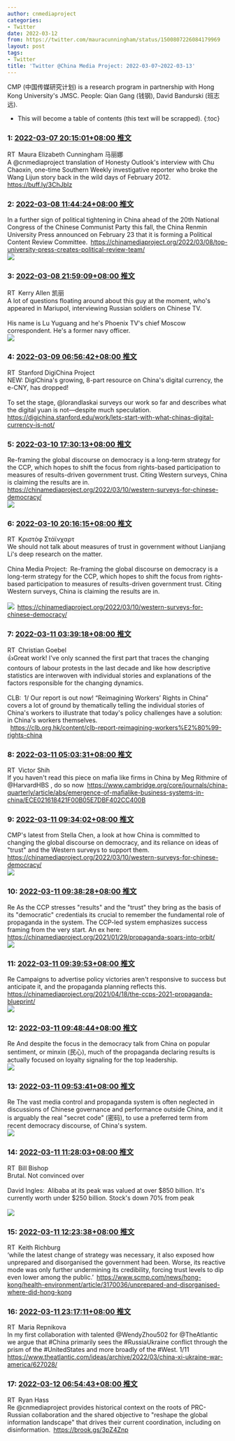 ```yaml
---
author: cnmediaproject
categories:
- Twitter
date: 2022-03-12
from: https://twitter.com/mauracunningham/status/1500807226084179969
layout: post
tags:
- Twitter
title: 'Twitter @China Media Project: 2022-03-07~2022-03-13'
---
```


CMP (中国传媒研究计划) is a research program in partnership with Hong Kong University's JMSC. People: Qian Gang (钱钢), David Bandurski (班志远). 

* This will become a table of contents (this text will be scrapped).
{:toc}

### 1: [2022-03-07 20:15:01+08:00 推文](https://twitter.com/mauracunningham/status/1500807226084179969)

RT Maura Elizabeth Cunningham 马丽娜<br>A @cnmediaproject translation of Honesty Outlook's interview with Chu Chaoxin, one-time Southern Weekly investigative reporter who broke the Wang Lijun story back in the wild days of February 2012. <a href="https://buff.ly/3ChJbIz" target="_blank" rel="noopener noreferrer">https://buff.ly/3ChJbIz</a>

### 2: [2022-03-08 11:44:24+08:00 推文](https://twitter.com/cnmediaproject/status/1501041114287337472)

In a further sign of political tightening in China ahead of the 20th National Congress of the Chinese Communist Party this fall, the China Renmin University Press announced on February 23 that it is forming a Political Content Review Committee. <a href="https://chinamediaproject.org/2022/03/08/top-university-press-creates-political-review-team/" target="_blank" rel="noopener noreferrer">https://chinamediaproject.org/2022/03/08/top-university-press-creates-political-review-team/</a><br><img style="" src="https://pbs.twimg.com/media/FNTE7hTakAQbhyo?format=jpg&amp;name=orig" referrerpolicy="no-referrer">

### 3: [2022-03-08 21:59:09+08:00 推文](https://twitter.com/kerrya11en/status/1501195820506431493)

RT Kerry Allen 凯丽<br>A lot of questions floating around about this guy at the moment, who's appeared in Mariupol, interviewing Russian soldiers on Chinese TV.<br><br>His name is Lu Yuguang and he's Phoenix TV's chief Moscow correspondent. He's a former navy officer.<br><img style="" src="https://pbs.twimg.com/media/FNVQ6S1XwAsjSlO?format=jpg&amp;name=orig" referrerpolicy="no-referrer">

### 4: [2022-03-09 06:56:42+08:00 推文](https://twitter.com/DigiChn/status/1501331100970336261)

RT Stanford DigiChina Project<br>NEW: DigiChina's growing, 8-part resource on China's digital currency, the e-CNY, has dropped!<br><br>To set the stage, @lorandlaskai surveys our work so far and describes what the digital yuan is not—despite much speculation. <a href="https://digichina.stanford.edu/work/lets-start-with-what-chinas-digital-currency-is-not/" target="_blank" rel="noopener noreferrer">https://digichina.stanford.edu/work/lets-start-with-what-chinas-digital-currency-is-not/</a>

### 5: [2022-03-10 17:30:13+08:00 推文](https://twitter.com/cnmediaproject/status/1501852919779696640)

Re-framing the global discourse on democracy is a long-term strategy for the CCP, which hopes to shift the focus from rights-based participation to measures of results-driven government trust. Citing Western surveys, China is claiming the results are in. <a href="https://chinamediaproject.org/2022/03/10/western-surveys-for-chinese-democracy/" target="_blank" rel="noopener noreferrer">https://chinamediaproject.org/2022/03/10/western-surveys-for-chinese-democracy/</a><br><img style="" src="https://pbs.twimg.com/media/FNenOevaIAA9mPH?format=jpg&amp;name=orig" referrerpolicy="no-referrer">

### 6: [2022-03-10 20:16:15+08:00 推文](https://twitter.com/hcsteinhardt/status/1501894700831289347)

RT Κριστόφ Στάϊνχαρτ<br>We should not talk about measures of trust in government without Lianjiang Li's deep research on the matter.<br><br>China Media Project: Re-framing the global discourse on democracy is a long-term strategy for the CCP, which hopes to shift the focus from rights-based participation to measures of results-driven government trust. Citing Western surveys, China is claiming the results are in.<br><br><img style="" src="https://pbs.twimg.com/media/FNenOevaIAA9mPH?format=jpg&amp;name=orig" referrerpolicy="no-referrer"> <a href="https://chinamediaproject.org/2022/03/10/western-surveys-for-chinese-democracy/" target="_blank" rel="noopener noreferrer">https://chinamediaproject.org/2022/03/10/western-surveys-for-chinese-democracy/</a>

### 7: [2022-03-11 03:39:18+08:00 推文](https://twitter.com/Chri5tianGoebel/status/1502006200472383500)

RT Christian Goebel<br>👍Great work! I've only scanned the first part that traces the changing contours of labour protests in the last decade and like how descriptive statistics are interwoven with individual stories and explanations of the factors responsible for the changing dynamics.<br><br>CLB: 1/ Our report is out now! “Reimagining Workers’ Rights in China” covers a lot of ground by thematically telling the individual stories of China's workers to illustrate that today's policy challenges have a solution: in China's workers themselves.<br> <a href="https://clb.org.hk/content/clb-report-reimagining-workers%E2%80%99-rights-china" target="_blank" rel="noopener noreferrer">https://clb.org.hk/content/clb-report-reimagining-workers%E2%80%99-rights-china</a>

### 8: [2022-03-11 05:03:31+08:00 推文](https://twitter.com/vshih2/status/1502027392637833226)

RT Victor Shih<br>If you haven't read this piece on mafia like firms in China by Meg Rithmire of @HarvardHBS , do so now <a href="https://www.cambridge.org/core/journals/china-quarterly/article/abs/emergence-of-mafialike-business-systems-in-china/ECE021618421F00B05E7DBF402CC400B" target="_blank" rel="noopener noreferrer">https://www.cambridge.org/core/journals/china-quarterly/article/abs/emergence-of-mafialike-business-systems-in-china/ECE021618421F00B05E7DBF402CC400B</a>

### 9: [2022-03-11 09:34:02+08:00 推文](https://twitter.com/cnmediaproject/status/1502095471715971073)

CMP's latest from Stella Chen, a look at how China is committed to changing the global discourse on democracy, and its reliance on ideas of "trust" and the Western surveys to support them. <a href="https://chinamediaproject.org/2022/03/10/western-surveys-for-chinese-democracy/" target="_blank" rel="noopener noreferrer">https://chinamediaproject.org/2022/03/10/western-surveys-for-chinese-democracy/</a><br><img style="" src="https://pbs.twimg.com/media/FNiD2eJacAUl9jQ?format=jpg&amp;name=orig" referrerpolicy="no-referrer">

### 10: [2022-03-11 09:38:28+08:00 推文](https://twitter.com/cnmediaproject/status/1502096585911865345)

Re As the CCP stresses "results" and the "trust" they bring as the basis of its "democratic" credentials its crucial to remember the fundamental role of propaganda in the system. The CCP-led system emphasizes success framing from the very start. An ex here: <a href="https://chinamediaproject.org/2021/01/29/propaganda-soars-into-orbit/" target="_blank" rel="noopener noreferrer">https://chinamediaproject.org/2021/01/29/propaganda-soars-into-orbit/</a><br><img style="" src="https://pbs.twimg.com/media/FNiE3aracAMRT9v?format=jpg&amp;name=orig" referrerpolicy="no-referrer">

### 11: [2022-03-11 09:39:53+08:00 推文](https://twitter.com/cnmediaproject/status/1502096941395562496)

Re Campaigns to advertise policy victories aren't responsive to success but anticipate it, and the propaganda planning reflects this. <a href="https://chinamediaproject.org/2021/04/18/the-ccps-2021-propaganda-blueprint/" target="_blank" rel="noopener noreferrer">https://chinamediaproject.org/2021/04/18/the-ccps-2021-propaganda-blueprint/</a><br><img style="" src="https://pbs.twimg.com/media/FNiFLLlagAIejoy?format=jpg&amp;name=orig" referrerpolicy="no-referrer">

### 12: [2022-03-11 09:48:44+08:00 推文](https://twitter.com/cnmediaproject/status/1502099168462278662)

Re And despite the focus in the democracy talk from China on popular sentiment, or minxin (民心), much of the propaganda declaring results is actually focused on loyalty signaling for the top leadership.<br><img style="" src="https://pbs.twimg.com/media/FNiHN3GaMAETk4W?format=jpg&amp;name=orig" referrerpolicy="no-referrer">

### 13: [2022-03-11 09:53:41+08:00 推文](https://twitter.com/cnmediaproject/status/1502100414879387649)

Re The vast media control and propaganda system is often neglected in discussions of Chinese governance and performance outside China, and it is arguably the real "secret code" (密码), to use a preferred term from recent democracy discourse, of China's system.<br><img style="" src="https://pbs.twimg.com/media/FNiIWZJaMAATMXc?format=jpg&amp;name=orig" referrerpolicy="no-referrer">

### 14: [2022-03-11 11:28:03+08:00 推文](https://twitter.com/niubi/status/1502124164945264648)

RT Bill Bishop<br>Brutal. Not convinced over<br><br>David Ingles: Alibaba at its peak was valued at over $850 billion. It's currently worth under $250 billion. Stock's down 70% from peak<br><br><img style="" src="https://pbs.twimg.com/media/FNiOMGJXEAA9PWb?format=jpg&amp;name=orig" referrerpolicy="no-referrer">

### 15: [2022-03-11 12:23:38+08:00 推文](https://twitter.com/keithrichburg/status/1502138153842638849)

RT Keith Richburg<br>‘while the latest change of strategy was necessary, it also exposed how unprepared and disorganised the government had been. Worse, its reactive mode was only further undermining its credibility, forcing trust levels to dip even lower among the public.’ <a href="https://www.scmp.com/news/hong-kong/health-environment/article/3170036/unprepared-and-disorganised-where-did-hong-kong" target="_blank" rel="noopener noreferrer">https://www.scmp.com/news/hong-kong/health-environment/article/3170036/unprepared-and-disorganised-where-did-hong-kong</a>

### 16: [2022-03-11 23:17:11+08:00 推文](https://twitter.com/MariaRepnikova/status/1502302622207856640)

RT Maria Repnikova<br>In my first collaboration with talented @WendyZhou502 for @TheAtlantic we argue that #China primarily sees the #RussiaUkraine conflict through the prism of the #UnitedStates and more broadly of the #West. 1/11 <a href="https://www.theatlantic.com/ideas/archive/2022/03/china-xi-ukraine-war-america/627028/" target="_blank" rel="noopener noreferrer">https://www.theatlantic.com/ideas/archive/2022/03/china-xi-ukraine-war-america/627028/</a>

### 17: [2022-03-12 06:54:43+08:00 推文](https://twitter.com/ryanl_hass/status/1502417765105389568)

RT Ryan Hass<br>Re @cnmediaproject provides historical context on the roots of PRC-Russian collaboration and the shared objective to "reshape the global information landscape" that drives their current coordination, including on disinformation. <a href="https://brook.gs/3pZ4Znp" target="_blank" rel="noopener noreferrer">https://brook.gs/3pZ4Znp</a>

